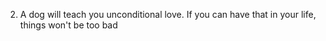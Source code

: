 2. A dog will teach you unconditional love. If you can have that in your life, things won't be too bad
